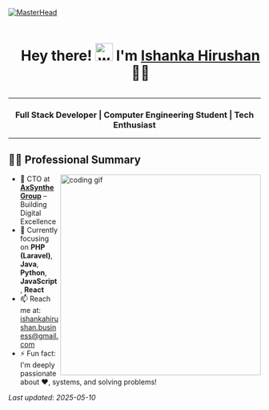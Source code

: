 [![MasterHead](https://cubettech.com/wp-content/uploads/2021/05/WEB-Full-Stack-Developer.jpg)](https://ishankahirushan.github.io)

<div id="user-content-toc">
  <ul align="center">
    <summary>
      <h1 style="display: inline-block">
        Hey there! <img src="https://media.giphy.com/media/hvRJCLFzcasrR4ia7z/giphy.gif" width="35" alt="wave" /> I'm <a href="https://ishankahirushan.github.io/" target="_blank" rel="noopener noreferrer">Ishanka Hirushan</a> 👨‍💻
      </h1>
    </summary>
  </ul>
</div>

<hr>

<h3 align="center">Full Stack Developer | Computer Engineering Student | Tech Enthusiast</h3>

<hr>

## 👨‍💻 Professional Summary

<img align="right" width="400" src="https://media.giphy.com/media/qgQUggAC3Pfv687qPC/giphy.gif" alt="coding gif"/>

- 💼 CTO at [**AxSynthe Group**](https://www.axsynthegroup.me) – Building Digital Excellence
- 🌱 Currently focusing on **PHP (Laravel)**, **Java**, **Python**, **JavaScript**, **React**
- 📫 Reach me at: [ishankahirushan.business@gmail.com](mailto:ishankahirushan.business@gmail.com)
- ⚡ Fun fact: I'm deeply passionate about ❤️, systems, and solving problems!

*Last updated: 2025-05-10*
